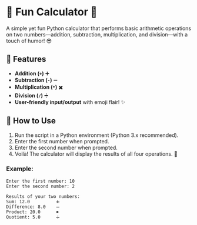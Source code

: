 # 🎉 Fun Calculator 🎉

A simple yet fun Python calculator that performs basic arithmetic operations on two numbers—addition, subtraction, multiplication, and division—with a touch of humor! 😎

## 🚀 Features
- **Addition (`+`)** ➕  
- **Subtraction (`-`)** ➖  
- **Multiplication (`*`)** ✖️  
- **Division (`/`)** ➗  
- **User-friendly input/output** with emoji flair! ✨  

## 📝 How to Use
1. Run the script in a Python environment (Python 3.x recommended).
2. Enter the first number when prompted.
3. Enter the second number when prompted.
4. Voilà! The calculator will display the results of all four operations. 🎉

### Example:
```plaintext
Enter the first number: 10
Enter the second number: 2

Results of your two numbers:
Sum: 12.0          ➕
Difference: 8.0    ➖
Product: 20.0      ✖️
Quotient: 5.0      ➗
